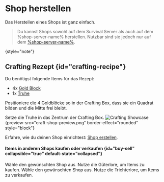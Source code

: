 <show-structure depth="2"/>

[gold-block]: https://minecraft.fandom.com/de/wiki/Goldblock "Goldblöcke sind Blöcke, die aus neun Goldbarren hergestellt werden können."

[chest]: https://minecraft.fandom.com/de/wiki/Truhe "Truhen sind Blöcke, die zum Lagern von Gegenständen verwendet werden können."

[create-shop]: create-shop.md "Hier findest du eine Anleitung, wie du einen Shop erstellen kannst."

# Shop herstellen

Das Herstellen eines Shops ist ganz einfach.

> Du kannst Shops sowohl auf dem Survival Server als auch auf dem %shop-server-name% herstellen.
> Nutzbar sind sie jedoch nur auf dem [%shop-server-name%](servers.md "%shop-server-desc%").
>
{style="note"}

## Crafting Rezept {id="crafting-recipe"}

Du benötigst folgende Items für das Rezept:

- 4x [Gold Block][gold-block]
- 1x [Truhe][chest]

<procedure title="Anleitung" id="crafting-tutorial">
<step>

Positioniere die 4 Goldblöcke so in der Crafting Box, dass sie ein Quadrat bilden und die Mitte frei
bleibt.
</step>
<step>

Setze die Truhe in das Zentrum der Crafting Box.
![Crafting Showcase](craft-shop.gif "Crafting Showcase") {preview-src="craft-shop-preview.png"
border-effect="rounded" style="block"}
</step>
</procedure>

Erfahre, wie du deinen Shop einrichtest: [Shop erstellen][create-shop].

#### Items in anderen Shops kaufen oder verkaufen {id="buy-sell" collapsible="true" default-state="collapsed"}

<tabs>
<tab title="Kaufen">
<procedure>
<step>
Wähle den gewünschten Shop aus.
</step>
<step>
Nutze die Güterlore, um Items zu kaufen.
</step>
</procedure>
</tab>

<tab title="Verkaufen">
<procedure>
<step>
Wähle den gewünschten Shop aus.
</step>
<step>
Nutze die Trichterlore, um Items zu verkaufen.
</step>
</procedure>
</tab>
</tabs>